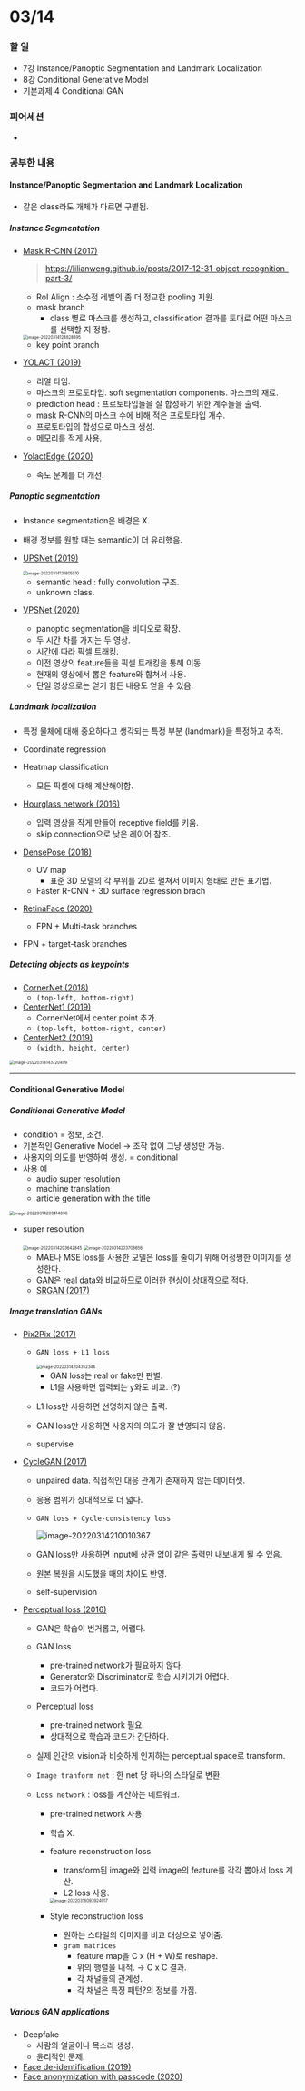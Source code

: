 # 03/14

### 할 일

* 7강 Instance/Panoptic Segmentation and Landmark Localization
* 8강 Conditional Generative Model
* 기본과제 4 Conditional GAN



### 피어세션

* 



### 공부한 내용

#### Instance/Panoptic Segmentation and Landmark Localization

* 같은 class라도 개체가 다르면 구별됨.



##### Instance Segmentation

* [Mask R-CNN (2017)](https://arxiv.org/abs/1703.06870)

  > https://lilianweng.github.io/posts/2017-12-31-object-recognition-part-3/

  * RoI Align : 소수점 레벨의 좀 더 정교한 pooling 지원.
  * mask branch
    * class 별로 마스크를 생성하고, classification 결과를 토대로 어떤 마스크를 선택할 지 정함.

  <img src="0314.assets/image-20220314124828395.png" alt="image-20220314124828395" style="zoom:50%;" />

  * key point branch



* [YOLACT (2019)](https://arxiv.org/abs/1904.02689)
  * 리얼 타임.
  * 마스크의 프로토타입. soft segmentation components. 마스크의 재료.
  * prediction head : 프로토타입들을 잘 합성하기 위한 계수들을 출력.
  * mask R-CNN의 마스크 수에 비해 적은 프로토타입 개수.
  * 프로토타입의 합성으로 마스크 생성.
  * 메모리를 적게 사용.



* [YolactEdge (2020)](https://arxiv.org/abs/2012.12259)
  * 속도 문제를 더 개선.



##### Panoptic segmentation

* Instance segmentation은 배경은 X.
* 배경 정보를 원할 때는 semantic이 더 유리했음.



* [UPSNet (2019)](https://arxiv.org/abs/1901.03784)

  <img src="0314.assets/image-20220314131805510.png" alt="image-20220314131805510" style="zoom:50%;" />

  * semantic head : fully convolution 구조.
  * unknown class.



* [VPSNet (2020)](https://arxiv.org/abs/2006.11339)
  * panoptic segmentation을 비디오로 확장.
  * 두 시간 차를 가지는 두 영상.
  * 시간에 따라 픽셀 트래킹.
  * 이전 영상의 feature들을 픽셀 트래킹을 통해 이동.
  * 현재의 영상에서 뽑은 feature와 합쳐서 사용.
  * 단일 영상으로는 얻기 힘든 내용도 얻을 수 있음.



##### Landmark localization

* 특정 물체에 대해 중요하다고 생각되는 특정 부분 (landmark)을 특정하고 추적.

* Coordinate regression

* Heatmap classification

  * 모든 픽셀에 대해 계산해야함.

  

* [Hourglass network (2016)](https://arxiv.org/abs/1603.06937)

  * 입력 영상을 작게 만들어 receptive field를 키움.
  * skip connection으로 낮은 레이어 참조.



* [DensePose (2018)]()
  * UV map
    * 표준 3D 모델의 각 부위를 2D로 펼쳐서 이미지 형태로 만든 표기법.
  * Faster R-CNN + 3D surface regression brach



* [RetinaFace (2020)](https://arxiv.org/abs/1905.00641)
  * FPN + Multi-task branches



* FPN + target-task branches



##### Detecting objects as keypoints

* [CornerNet (2018)](https://arxiv.org/abs/1808.01244)
  * `(top-left, bottom-right)`
* [CenterNet1 (2019)](https://arxiv.org/abs/1904.08189)
  * CornerNet에서 center point 추가.
  * `(top-left, bottom-right, center)`
* [CenterNet2 (2019)](https://arxiv.org/abs/1904.07850)
  * `(width, height, center)`

<img src="0314.assets/image-20220314143720499.png" alt="image-20220314143720499" style="zoom:50%;" />

---



#### Conditional Generative Model

##### Conditional Generative Model

* condition = 정보, 조건.
* 기본적인 Generative Model → 조작 없이 그냥 생성만 가능.
* 사용자의 의도를 반영하여 생성. = conditional
* 사용 예
  * audio super resolution
  * machine translation
  * article generation with the title

<img src="0314.assets/image-20220314203414096.png" alt="image-20220314203414096" style="zoom:50%;" />



* super resolution 

  <img src="0314.assets/image-20220314203642845.png" alt="image-20220314203642845" style="zoom:50%;" />

  <img src="0314.assets/image-20220314203708656.png" alt="image-20220314203708656" style="zoom:50%;" />

  * MAE나 MSE loss를 사용한 모델은 loss를 줄이기 위해 어정쩡한 이미지를 생성한다.
  * GAN은 real data와 비교하므로 이러한 현상이 상대적으로 적다.
  * [SRGAN (2017)](https://arxiv.org/abs/1609.04802)



##### Image translation GANs

* [Pix2Pix (2017)](https://arxiv.org/abs/1611.07004)

  * `GAN loss + L1 loss`

    <img src="0314.assets/image-20220314204352344.png" alt="image-20220314204352344" style="zoom:50%;" />

    * GAN loss는 real or fake만 판별.
    * L1을 사용하면 입력되는 y와도 비교. (?)

  * L1 loss만 사용하면 선명하지 않은 출력.

  * GAN loss만 사용하면 사용자의 의도가 잘 반영되지 않음.

  * supervise



* [CycleGAN (2017)](https://arxiv.org/abs/1703.10593)

  * unpaired data. 직접적인 대응 관계가 존재하지 않는 데이터셋.

  * 응용 범위가 상대적으로 더 넓다.

  * `GAN loss + Cycle-consistency loss`

    ![image-20220314210010367](0314.assets/image-20220314210010367.png)

  * GAN loss만 사용하면 input에 상관 없이 같은 출력만 내보내게 될 수 있음.

  * 원본 복원을 시도했을 때의 차이도 반영.

  * self-supervision



* [Perceptual loss (2016)](https://arxiv.org/abs/1603.08155)

  * GAN은 학습이 번거롭고, 어렵다.

  * GAN loss

    * pre-trained network가 필요하지 않다.
    * Generator와 Discriminator로 학습 시키기가 어렵다.
    * 코드가 어렵다.

  * Perceptual loss 

    * pre-trained network 필요.
    * 상대적으로 학습과 코드가 간단하다.

  * 실제 인간의 vision과 비슷하게 인지하는 perceptual space로 transform.

  * `Image tranform net` : 한 net 당 하나의 스타일로 변환.

  * `Loss network` : loss를 계산하는 네트워크.

    * pre-trained network 사용.

    * 학습 X.

    * feature reconstruction loss

      * transform된 image와 입력 image의 feature를 각각 뽑아서 loss 계산.
      * L2 loss 사용.

      <img src="0314.assets/image-20220316093924917.png" alt="image-20220316093924917" style="zoom:50%;" />

    * Style reconstruction loss

      * 원하는 스타일의 이미지를 비교 대상으로 넣어줌.
      * `gram matrices`
        * feature map을 C x (H + W)로 reshape.
        * 위의 행렬을 내적. → C x C 결과.
        * 각 채널들의 관계성.
        * 각 채널은 특정 패턴?의 정보를 가짐.



##### Various GAN applications

* Deepfake
  * 사람의 얼굴이나 목소리 생성.
  * 윤리적인 문제.
* [Face de-identification (2019)](https://arxiv.org/abs/1911.08348)
* [Face anonymization with passcode (2020)](https://arxiv.org/abs/1911.11759)